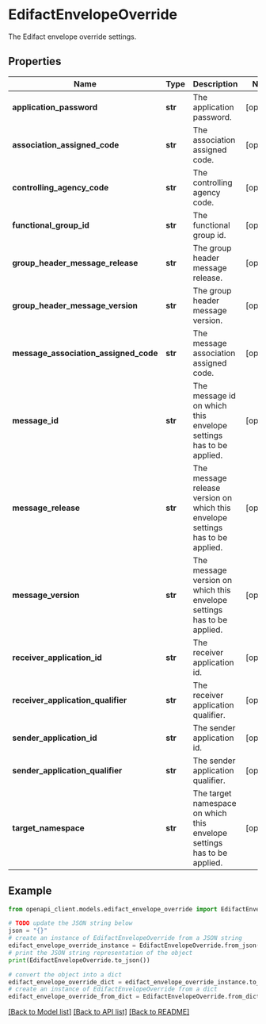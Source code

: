 # EdifactEnvelopeOverride

The Edifact envelope override settings.

## Properties

Name | Type | Description | Notes
------------ | ------------- | ------------- | -------------
**application_password** | **str** | The application password. | [optional] 
**association_assigned_code** | **str** | The association assigned code. | [optional] 
**controlling_agency_code** | **str** | The controlling agency code. | [optional] 
**functional_group_id** | **str** | The functional group id. | [optional] 
**group_header_message_release** | **str** | The group header message release. | [optional] 
**group_header_message_version** | **str** | The group header message version. | [optional] 
**message_association_assigned_code** | **str** | The message association assigned code. | [optional] 
**message_id** | **str** | The message id on which this envelope settings has to be applied. | [optional] 
**message_release** | **str** | The message release version on which this envelope settings has to be applied. | [optional] 
**message_version** | **str** | The message version on which this envelope settings has to be applied. | [optional] 
**receiver_application_id** | **str** | The receiver application id. | [optional] 
**receiver_application_qualifier** | **str** | The receiver application qualifier. | [optional] 
**sender_application_id** | **str** | The sender application id. | [optional] 
**sender_application_qualifier** | **str** | The sender application qualifier. | [optional] 
**target_namespace** | **str** | The target namespace on which this envelope settings has to be applied. | [optional] 

## Example

```python
from openapi_client.models.edifact_envelope_override import EdifactEnvelopeOverride

# TODO update the JSON string below
json = "{}"
# create an instance of EdifactEnvelopeOverride from a JSON string
edifact_envelope_override_instance = EdifactEnvelopeOverride.from_json(json)
# print the JSON string representation of the object
print(EdifactEnvelopeOverride.to_json())

# convert the object into a dict
edifact_envelope_override_dict = edifact_envelope_override_instance.to_dict()
# create an instance of EdifactEnvelopeOverride from a dict
edifact_envelope_override_from_dict = EdifactEnvelopeOverride.from_dict(edifact_envelope_override_dict)
```
[[Back to Model list]](../README.md#documentation-for-models) [[Back to API list]](../README.md#documentation-for-api-endpoints) [[Back to README]](../README.md)


